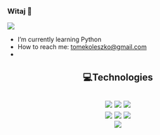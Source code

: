 ### Witaj 🧐
![](https://github.com/TomaszOleszko/TomaszOleszko/blob/066ed405b723ad3018f9268d83a3fb7fc74c3d4f/symulacja.gif)
- I’m currently learning Python
- How to reach me: tomekoleszko@gmail.com
- 
<h2 align='center'>💻Technologies<h2>

<div align='center'>
  <img src='https://img.shields.io/badge/java-%23ED8B00.svg?style=for-the-badge&logo=java&logoColor=white'>
  <img src='https://img.shields.io/badge/spring-%236DB33F.svg?style=for-the-badge&logo=spring&logoColor=white'>
  <img src='https://img.shields.io/badge/Thymeleaf-%23005C0F.svg?style=for-the-badge&logo=Thymeleaf&logoColor=white'>
</div>

<div align='center'>
  <img src='https://img.shields.io/badge/c++-%2300599C.svg?style=for-the-badge&logo=c%2B%2B&logoColor=white'>
  <img src='https://img.shields.io/badge/php-%23777BB4.svg?style=for-the-badge&logo=php&logoColor=white'>
  <img src='https://img.shields.io/badge/python-3670A0?style=for-the-badge&logo=python&logoColor=ffdd54'>
</div>

<div align='center'>
  <img src='https://github-readme-stats.vercel.app/api/top-langs/?username=TomaszOleszko&hide=javascript,html,css,blade&theme=dark'>
</div>
